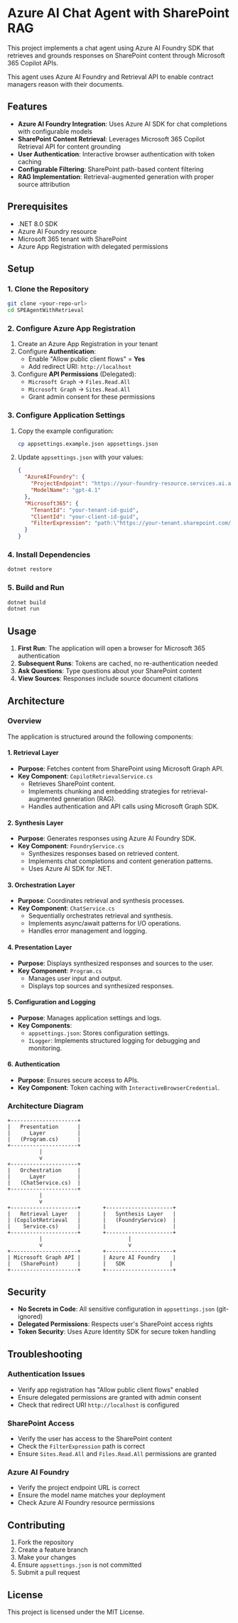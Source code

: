 # Azure AI Chat Agent with SharePoint RAG

This project implements a chat agent using Azure AI Foundry SDK that retrieves and grounds responses on SharePoint content through Microsoft 365 Copilot APIs.

This agent uses Azure AI Foundry and Retrieval API to enable contract managers reason with their documents.

## Features

- **Azure AI Foundry Integration**: Uses Azure AI SDK for chat completions with configurable models
- **SharePoint Content Retrieval**: Leverages Microsoft 365 Copilot Retrieval API for content grounding
- **User Authentication**: Interactive browser authentication with token caching
- **Configurable Filtering**: SharePoint path-based content filtering
- **RAG Implementation**: Retrieval-augmented generation with proper source attribution

## Prerequisites

- .NET 8.0 SDK
- Azure AI Foundry resource
- Microsoft 365 tenant with SharePoint
- Azure App Registration with delegated permissions

## Setup

### 1. Clone the Repository

```bash
git clone <your-repo-url>
cd SPEAgentWithRetrieval
```

### 2. Configure Azure App Registration

1. Create an Azure App Registration in your tenant
2. Configure **Authentication**:
   - Enable "Allow public client flows" = **Yes**
   - Add redirect URI: `http://localhost`
3. Configure **API Permissions** (Delegated):
   - `Microsoft Graph` → `Files.Read.All`
   - `Microsoft Graph` → `Sites.Read.All`
   - Grant admin consent for these permissions

### 3. Configure Application Settings

1. Copy the example configuration:
   ```bash
   cp appsettings.example.json appsettings.json
   ```

2. Update `appsettings.json` with your values:
   ```json
   {
     "AzureAIFoundry": {
       "ProjectEndpoint": "https://your-foundry-resource.services.ai.azure.com",
       "ModelName": "gpt-4.1"
     },
     "Microsoft365": {
       "TenantId": "your-tenant-id-guid",
       "ClientId": "your-client-id-guid",
       "FilterExpression": "path:\"https://your-tenant.sharepoint.com/your-content-path/\""
     }
   }
   ```

### 4. Install Dependencies

```bash
dotnet restore
```

### 5. Build and Run

```bash
dotnet build
dotnet run
```

## Usage

1. **First Run**: The application will open a browser for Microsoft 365 authentication
2. **Subsequent Runs**: Tokens are cached, no re-authentication needed
3. **Ask Questions**: Type questions about your SharePoint content
4. **View Sources**: Responses include source document citations

## Architecture

### Overview
The application is structured around the following components:

#### 1. Retrieval Layer
- **Purpose**: Fetches content from SharePoint using Microsoft Graph API.
- **Key Component**: `CopilotRetrievalService.cs`
  - Retrieves SharePoint content.
  - Implements chunking and embedding strategies for retrieval-augmented generation (RAG).
  - Handles authentication and API calls using Microsoft Graph SDK.

#### 2. Synthesis Layer
- **Purpose**: Generates responses using Azure AI Foundry SDK.
- **Key Component**: `FoundryService.cs`
  - Synthesizes responses based on retrieved content.
  - Implements chat completions and content generation patterns.
  - Uses Azure AI SDK for .NET.

#### 3. Orchestration Layer
- **Purpose**: Coordinates retrieval and synthesis processes.
- **Key Component**: `ChatService.cs`
  - Sequentially orchestrates retrieval and synthesis.
  - Implements async/await patterns for I/O operations.
  - Handles error management and logging.

#### 4. Presentation Layer
- **Purpose**: Displays synthesized responses and sources to the user.
- **Key Component**: `Program.cs`
  - Manages user input and output.
  - Displays top sources and synthesized responses.

#### 5. Configuration and Logging
- **Purpose**: Manages application settings and logs.
- **Key Components**:
  - `appsettings.json`: Stores configuration settings.
  - `ILogger`: Implements structured logging for debugging and monitoring.

#### 6. Authentication
- **Purpose**: Ensures secure access to APIs.
- **Key Component**: Token caching with `InteractiveBrowserCredential`.

### Architecture Diagram

```
+---------------------+
|   Presentation      |
|      Layer          |
|   (Program.cs)      |
+---------------------+
          |
          v
+---------------------+
|   Orchestration     |
|      Layer          |
|   (ChatService.cs)  |
+---------------------+
          |
          v
+---------------------+       +---------------------+
|   Retrieval Layer   |       |   Synthesis Layer   |
| (CopilotRetrieval   |       |   (FoundryService)  |
|    Service.cs)      |       |                     |
+---------------------+       +---------------------+
          |                           |
          v                           v
+---------------------+       +---------------------+
| Microsoft Graph API |       | Azure AI Foundry    |
|   (SharePoint)      |       |   SDK              |
+---------------------+       +---------------------+
```

## Security

- **No Secrets in Code**: All sensitive configuration in `appsettings.json` (git-ignored)
- **Delegated Permissions**: Respects user's SharePoint access rights
- **Token Security**: Uses Azure Identity SDK for secure token handling

## Troubleshooting

### Authentication Issues
- Verify app registration has "Allow public client flows" enabled
- Ensure delegated permissions are granted with admin consent
- Check that redirect URI `http://localhost` is configured

### SharePoint Access
- Verify the user has access to the SharePoint content
- Check the `FilterExpression` path is correct
- Ensure `Sites.Read.All` and `Files.Read.All` permissions are granted

### Azure AI Foundry
- Verify the project endpoint URL is correct
- Ensure the model name matches your deployment
- Check Azure AI Foundry resource permissions

## Contributing

1. Fork the repository
2. Create a feature branch
3. Make your changes
4. Ensure `appsettings.json` is not committed
5. Submit a pull request

## License

This project is licensed under the MIT License.
